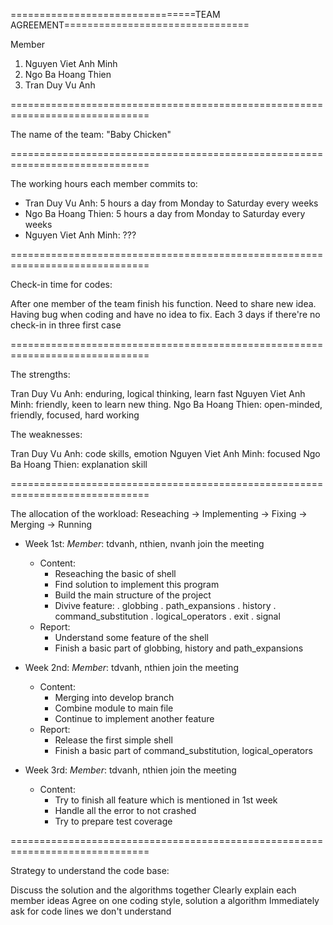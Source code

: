 ================================TEAM AGREEMENT================================

Member
 1) Nguyen Viet Anh Minh
 2) Ngo Ba Hoang Thien
 3) Tran Duy Vu Anh

==============================================================================

The name of the team: "Baby Chicken"

==============================================================================

The working hours each member commits to:

- Tran Duy Vu Anh: 5 hours a day from Monday to Saturday every weeks
- Ngo Ba Hoang Thien: 5 hours a day from Monday to Saturday every weeks
- Nguyen Viet Anh Minh: ???

==============================================================================

Check-in time for codes:


After one member of the team finish his function.
Need to share new idea.
Having bug when coding and have no idea to fix.
Each 3 days if there're no check-in in three first case


==============================================================================

The strengths:

Tran Duy Vu Anh: enduring, logical thinking, learn fast
Nguyen Viet Anh Minh: friendly, keen to learn new thing.
Ngo Ba Hoang Thien: open-minded, friendly, focused, hard working


The weaknesses:

Tran Duy Vu Anh: code skills, emotion
Nguyen Viet Anh Minh: focused
Ngo Ba Hoang Thien: explanation skill


==============================================================================

The allocation of the workload: Reseaching -> Implementing -> Fixing -> Merging -> Running

- Week 1st: *Member*: tdvanh, nthien, nvanh join the meeting
  + Content:
    * Reseaching the basic of shell
    * Find solution to implement this program
    * Build the main structure of the project
    * Divive feature:
      . globbing
      . path_expansions
      . history
      . command_substitution
      . logical_operators
      . exit
      . signal
  + Report:
    * Understand some feature of the shell
    * Finish a basic part of globbing, history and path_expansions

- Week 2nd: *Member*: tdvanh, nthien join the meeting
  + Content:
    * Merging into develop branch
    * Combine module to main file
    * Continue to implement another feature
  + Report:
    * Release the first simple shell
    * Finish a basic part of command_substitution, logical_operators

- Week 3rd: *Member*: tdvanh, nthien join the meeting
  + Content:
    * Try to finish all feature which is mentioned in 1st week
    * Handle all the error to not crashed
    * Try to prepare test coverage


==============================================================================

Strategy to understand the code base:

Discuss the solution and the algorithms together
Clearly explain each member ideas
Agree on one coding style, solution a algorithm
Immediately ask for code lines we don't understand
